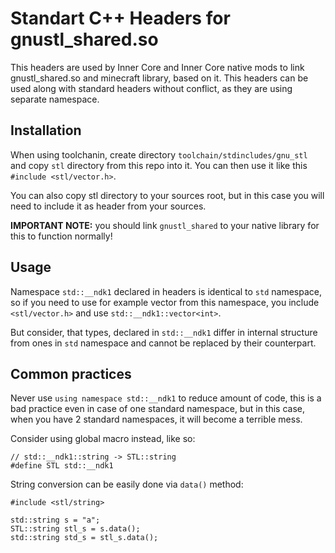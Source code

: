# Standart C++ Headers for gnustl_shared.so

This headers are used by Inner Core and Inner Core native mods to link gnustl_shared.so and minecraft library, based on it. This headers can be used along with standard headers without conflict, as they are using separate namespace.

## Installation
When using toolchanin, create directory `toolchain/stdincludes/gnu_stl` and copy `stl` directory from this repo into it. You can then use it like this `#include <stl/vector.h>`.

You can also copy stl directory to your sources root, but in this case you will need to include it as header from your sources.

**IMPORTANT NOTE:** you should link `gnustl_shared` to your native library for this to function normally!

## Usage
Namespace `std::__ndk1` declared in headers is identical to `std` namespace, so if you need to use for example vector from this namespace, you include `<stl/vector.h>` and use `std::__ndk1::vector<int>`. 

But consider, that types, declared in `std::__ndk1` differ in internal structure from ones in `std` namespace and cannot be replaced by their counterpart.

## Common practices

Never use `using namespace std::__ndk1` to reduce amount of code, this is a bad practice even in case of one standard namespace, but in this case, when you have 2 standard namespaces, it will become a terrible mess.

Consider using global macro instead, like so:
```
// std::__ndk1::string -> STL::string
#define STL std::__ndk1
```

String conversion can be easily done via `data()` method:
```
#include <stl/string>

std::string s = "a";
STL::string stl_s = s.data();
std::string std_s = stl_s.data();
```

